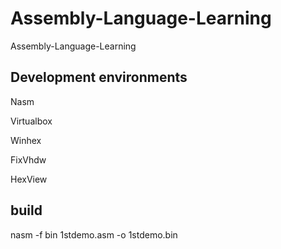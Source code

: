 # Assembly-Language-Learning
Assembly-Language-Learning


## Development environments
Nasm

Virtualbox

Winhex

FixVhdw

HexView

## build
nasm -f bin 1stdemo.asm -o 1stdemo.bin
